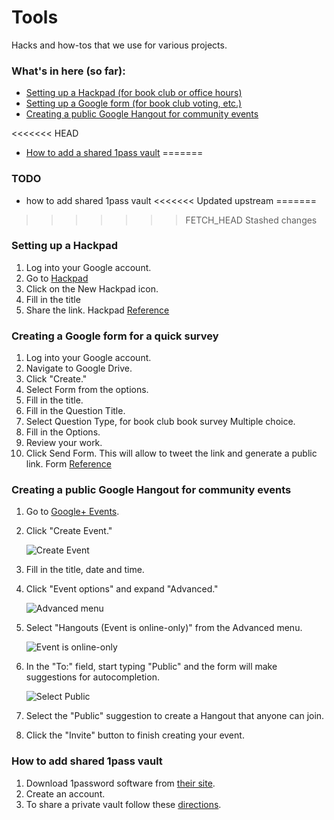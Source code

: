 # Tools

Hacks and how-tos that we use for various projects.

### What's in here (so far):

-  [Setting up a Hackpad (for book club or  office hours)](#hackpad)
-  [Setting up a Google form (for book club voting, etc.)](#google-form)
-  [Creating a public Google Hangout for community events](#public-hangouts)

<<<<<<< HEAD
-  [How to add a shared 1pass vault](#shared-vault)
=======
### TODO

- how to add shared 1pass vault
<<<<<<< Updated upstream
=======
>>>>>>> FETCH_HEAD
>>>>>>> Stashed changes

<a id="hackpad"></a>
### Setting up a Hackpad

1. Log into your Google account.
2. Go to [Hackpad](http://hackpad.com)
3. Click on the New Hackpad icon.
4. Fill in the title
5. Share the link. Hackpad
[Reference](https://hackpad.com/How-to-use-Hackpad-mlZvEsJykI5)

<a id="google-form"></a>
### Creating a Google form for a quick survey

1. Log into your Google account.
2. Navigate to Google Drive.
3. Click "Create."
4. Select Form from the options.
5. Fill in the title.
6. Fill in the Question Title.
7. Select Question Type, for book club book survey Multiple choice.
8. Fill in the Options.
9. Review your work.
10. Click Send Form. This will allow to tweet the link and generate a public link. Form
[Reference](https://support.google.com/docs/answer/87809?hl=en)

<a id="public-hangouts"></a>
### Creating a public Google Hangout for community events

1. Go to [Google+ Events](https://plus.google.com/events).
2. Click "Create Event."

    ![Create Event](http://apps.investigativenewsnetwork.org/docs/hangouts/create_an_event.png)

3. Fill in the title, date and time.
4. Click "Event options" and expand "Advanced."

    ![Advanced menu](http://apps.investigativenewsnetwork.org/docs/hangouts/event_advanced_details.png)

5. Select "Hangouts (Event is online-only)" from the Advanced menu.

    ![Event is online-only](http://apps.investigativenewsnetwork.org/docs/hangouts/event_advanced_details_closeup.png)

6. In the "To:" field, start typing "Public" and the form will make suggestions for autocompletion.

    ![Select Public](http://apps.investigativenewsnetwork.org/docs/hangouts/event_details_public_invite.png)

7. Select the "Public" suggestion to create a Hangout that anyone can join.
8. Click the "Invite" button to finish creating your event.

<a id="shared-vault"></a>
### How to add shared 1pass vault
1. Download 1password software from [their site](https://agilebits.com/onepassword/mac).
2. Create an account.
3. To share a private vault follow these [directions](https://learn2.agilebits.com/1Password4/Mac/en/Tutorials/share-vault.html).
